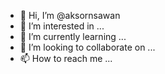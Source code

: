 - 👋 Hi, I’m @aksornsawan
- 👀 I’m interested in ...
- 🌱 I’m currently learning ...
- 💞️ I’m looking to collaborate on ...
- 📫 How to reach me ...

<!---
aksornsawan/aksornsawan is a ✨ special ✨ repository because its `README.md` (this file) appears on your GitHub profile.
You can click the Preview link to take a look at your changes.
--->
